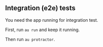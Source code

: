 ## Integration (e2e) tests

You need the app running for integration test.

First, run `au run` and keep it running.

Then run `au protractor`.
